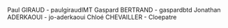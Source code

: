Paul GIRAUD - paulgiraudIMT Gaspard BERTRAND - gaspardbtd Jonathan ADERKAOUI - jo-aderkaoui Chloé CHEVAILLER - Cloepatre


